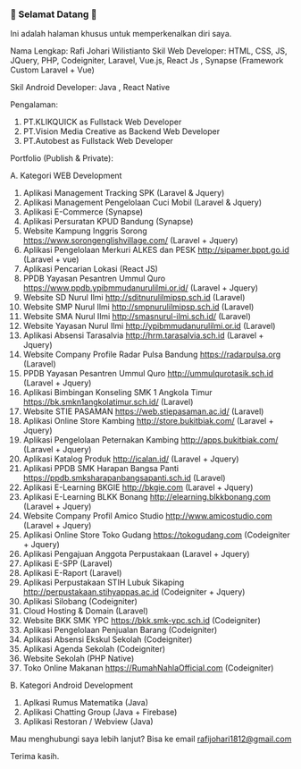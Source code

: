 ### 👋 Selamat Datang 👋 
Ini adalah halaman khusus untuk memperkenalkan diri saya.

Nama Lengkap: Rafi Johari Wilistianto
Skil Web Developer: HTML, CSS, JS, JQuery, PHP, Codeigniter, Laravel, Vue.js, React Js , Synapse (Framework Custom Laravel + Vue)

Skil Android Developer: Java , React Native 

Pengalaman:

1. PT.KLIKQUICK as Fullstack Web Developer
2. PT.Vision Media Creative as Backend Web Developer
3. PT.Autobest as Fullstack Web Developer

Portfolio (Publish & Private):

A. Kategori WEB Development

1.  Aplikasi Management Tracking SPK (Laravel & Jquery)
2.  Aplikasi Management Pengelolaan Cuci Mobil (Laravel & Jquery)
3.  Aplikasi E-Commerce (Synapse)
4.  Aplikasi Persuratan KPUD Bandung (Synapse)
5.  Website Kampung Inggris Sorong  https://www.sorongenglishvillage.com/ (Laravel + Jquery)
6.  Aplikasi Pengelolaan Merkuri ALKES dan PESK http://sipamer.bppt.go.id (Laravel + vue)
7.  Aplikasi Pencarian Lokasi (React JS)
8.  PPDB Yayasan Pesantren Ummul Quro https://www.ppdb.ypibmmudanurulilmi.or.id/ (Laravel + Jquery) 
9.  Website SD Nurul Ilmi http://sditnurulilmipsp.sch.id (Laravel)
10.  Website SMP Nurul Ilmi http://smpnurulilmipsp.sch.id (Laravel)
11.  Website SMA Nurul Ilmi http://smasnurul-ilmi.sch.id/ (Laravel)
12.  Website Yayasan Nurul Ilmi http://ypibmmudanurulilmi.or.id (Laravel)
13. Aplikasi Absensi Tarasalvia http://hrm.tarasalvia.sch.id (Laravel + Jquery)
14. Website Company Profile Radar Pulsa Bandung https://radarpulsa.org (Laravel)
15. PPDB Yayasan Pesantren Ummul Quro http://ummulqurotasik.sch.id (Laravel + Jquery)
16. Aplikasi Bimbingan Konseling SMK 1 Angkola Timur https://bk.smkn1angkolatimur.sch.id/ (Laravel)
17. Website STIE PASAMAN https://web.stiepasaman.ac.id/ (Laravel)
18. Aplikasi Online Store Kambing http://store.bukitbiak.com/ (Laravel + Jquery)
19. Aplikasi Pengelolaan Peternakan Kambing http://apps.bukitbiak.com/ (Laravel + Jquery)
20. Aplikasi Katalog Produk http://icalan.id/ (Laravel + Jquery)
21. Aplikasi PPDB SMK Harapan Bangsa Panti https://ppdb.smksharapanbangsapanti.sch.id (Laravel)
22. Aplikasi E-Learning BKGIE http://bkgie.com (Laravel + Jquery)
23. Aplikasi E-Learning BLKK Bonang http://elearning.blkkbonang.com (Laravel + Jquery)
24. Website Company Profil Amico Studio http://www.amicostudio.com (Laravel + Jquery)
25. Aplikasi Online Store Toko Gudang https://tokogudang.com (Codeigniter + Jquery)
26. Aplikasi Pengajuan Anggota Perpustakaan (Laravel + Jquery)
27. Aplikasi E-SPP (Laravel)
28. Aplikasi E-Raport (Laravel)
29. Aplikasi Perpustakaan STIH Lubuk Sikaping http://perpustakaan.stihyappas.ac.id (Codeigniter + Jquery)
30. Aplikasi Silobang  (Codeigniter)
31. Cloud Hosting & Domain (Laravel)
32. Website BKK SMK YPC https://bkk.smk-ypc.sch.id (Codeigniter)
33. Aplikasi Pengelolaan Penjualan Barang (Codeigniter)
34. Aplikasi Absensi Ekskul Sekolah (Codeigniter)
35. Aplikasi Agenda Sekolah (Codeigniter)
36. Website Sekolah (PHP Native)
37. Toko Online Makanan https://RumahNahlaOfficial.com (Codeigniter)


B. Kategori Android Development

1. Aplkasi Rumus Matematika  (Java)
2. Aplikasi Chatting Group (Java + Firebase)
3. Aplikasi Restoran / Webview (Java)

Mau menghubungi saya lebih lanjut? Bisa ke email rafijohari1812@gmail.com

Terima kasih.
